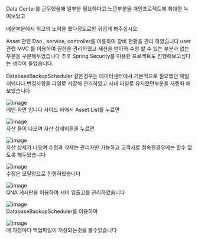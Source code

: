 Data Center를 근무했을때 일부분 필요하다고 느낀부분을 개인프로젝트에 최대한 녹여보았고 

배운부분에서 최고의 노력을 했다정도로만 귀엽게 봐주십시오.


Asset 관련 Dao , service, controller를 이용하여 장비 현황을 관리 하였습니다
user관련 MVC 를 이용하여 권한을 관리하였고 세션을 받아와 수정 할 수 있는 부분과 없는 부분을 구분해두었습니다
추후 Spring Security를 이용한 프로젝트도 진행해보고싶다는 생각이 들었습니다.

DatabaseBackupScheduler 같은경우는 데이터센터에서 기본적으로 필요했던 매일 저녁마다 변경사항을 파일로 저장해 관리하였고 사내 파일로 유지했던부분을 자동화 해보았습니다



![image](https://github.com/user-attachments/assets/45e2af3e-13e8-4cbf-8517-c5925911224e)
<br>메인 화면 입니다 사이드 바에서 Asset List를 누르면 

![image](https://github.com/user-attachments/assets/431e9fb5-58e3-46d1-9465-ef80053821bd)
<br>자산 들이 나오며 자산 상세버튼을 누르면

![image](https://github.com/user-attachments/assets/86c440a7-0e10-4f3f-80b0-73851545d6df)
<br>자산 상세가 나오며 수정과 삭제는 관리자만 가능하고
고객사로 접속한경우에는 할수 없도록 해두었습니다

![image](https://github.com/user-attachments/assets/aa28e2b7-2043-4018-83bd-c9c0cd7b13e8)
<br>수정은 모달창으로 진행하였습니다

![image](https://github.com/user-attachments/assets/b522414d-86bf-47d7-9e48-409c7933a367)
<br>QNA 게시판을 이용하여 서버 입출고를 관리하였습니다

![image](https://github.com/user-attachments/assets/148600e6-cb2d-4a4f-bced-af597e16ca60)
<br>DatabaseBackupScheduler를 이용하여

![image](https://github.com/user-attachments/assets/3d238a8a-7614-49c0-8b6f-2cb00d322501)
<br>매 자정마다 백업파일이 저장되는것을 볼수있습니다
